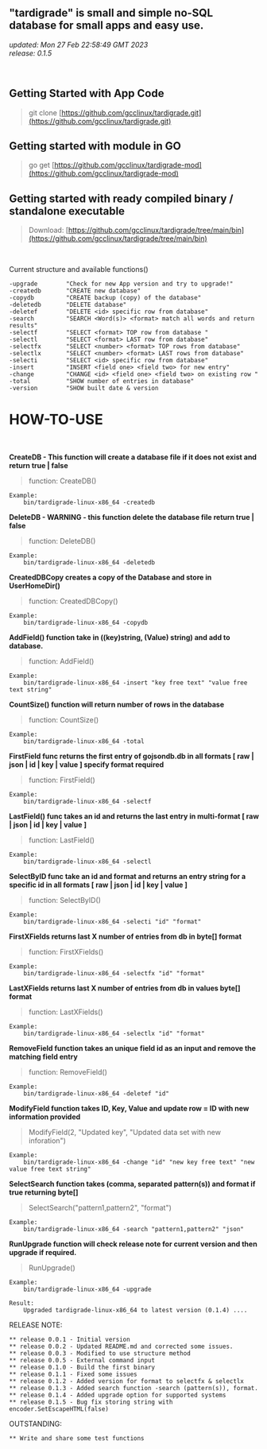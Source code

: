 ## "tardigrade" is small and simple no-SQL database for small apps and easy use.
*updated:  Mon 27 Feb 22:58:49 GMT 2023*<br>
*release:  0.1.5*

<br>

## Getting Started with App Code
>git clone [https://github.com/gcclinux/tardigrade.git](https://github.com/gcclinux/tardigrade.git)

## Getting started with module in GO
>go get [https://github.com/gcclinux/tardigrade-mod](https://github.com/gcclinux/tardigrade-mod)

## Getting started with ready compiled binary / standalone executable
> Download: [https://github.com/gcclinux/tardigrade/tree/main/bin](https://github.com/gcclinux/tardigrade/tree/main/bin)

<BR>

Current structure and available functions()

```
-upgrade        "Check for new App version and try to upgrade!"
-createdb		"CREATE new database"
-copydb 		"CREATE backup (copy) of the database"
-deletedb 		"DELETE database"
-deletef 		"DELETE <id> specific row from database"
-search 		"SEARCH <Word(s)> <format> match all words and return results"
-selectf 		"SELECT <format> TOP row from database "
-selectl 		"SELECT <format> LAST row from database"
-selectfx 		"SELECT <number> <format> TOP rows from database"
-selectlx 		"SELECT <number> <format> LAST rows from database"
-selecti 		"SELECT <id> specific row from database"
-insert 		"INSERT <field one> <field two> for new entry"
-change 		"CHANGE <id> <field one> <field two> on existing row "
-total 			"SHOW number of entries in database"
-version		"SHOW built date & version
```


# HOW-TO-USE

<BR>

**CreateDB - This function will create a database file if it does not exist and return true | false**
>function: CreateDB()
```
Example:
	bin/tardigrade-linux-x86_64 -createdb

```

**DeleteDB - WARNING - this function delete the database file return true | false**
>function: DeleteDB()
```
Example:
	bin/tardigrade-linux-x86_64 -deletedb

```
**CreatedDBCopy creates a copy of the Database and store in UserHomeDir()**
>function: CreatedDBCopy()

```
Example:
	bin/tardigrade-linux-x86_64 -copydb

```

**AddField() function take in ((key)string, (Value) string) and add to database.**

>function: AddField()

```
Example: 
	bin/tardigrade-linux-x86_64 -insert "key free text" "value free text string"
```

**CountSize() function will return number of rows in the database**

>function: CountSize()

````
Example:
	bin/tardigrade-linux-x86_64 -total 
````

**FirstField func returns the first entry of gojsondb.db in all formats \[ raw | json | id | key | value ] specify format required**

>function: FirstField()

```
Example:
	bin/tardigrade-linux-x86_64 -selectf 
```

**LastField() func takes an id and returns the last entry in multi-format \[ raw | json | id | key | value ]**

>function: LastField()

```
Example:
	bin/tardigrade-linux-x86_64 -selectl
```

**SelectByID func take an id and format and returns an entry string for a specific id in all formats \[ raw | json | id | key | value ]**
>function: SelectByID()

```
Example:
	bin/tardigrade-linux-x86_64 -selecti "id" "format"
```

**FirstXFields returns last X number of entries from db in byte[] format**
>function: FirstXFields()

```
Example:
	bin/tardigrade-linux-x86_64 -selectfx "id" "format"
```

**LastXFields returns last X number of entries from db in values byte[] format**
>function: LastXFields()

```
Example:
	bin/tardigrade-linux-x86_64 -selectlx "id" "format"
```

**RemoveField function takes an unique field id as an input and remove the matching field entry**
>function: RemoveField()

```
Example:
	bin/tardigrade-linux-x86_64 -deletef "id"
```

**ModifyField function takes ID, Key, Value and update row = ID with new information provided**
> ModifyField(2, "Updated key", "Updated data set with new inforation")

```
Example: 
	bin/tardigrade-linux-x86_64 -change "id" "new key free text" "new value free text string"

```

**SelectSearch function takes (comma, separated pattern(s)) and format if true returning byte[]**
> SelectSearch("pattern1,pattern2", "format")

```
Example: 
	bin/tardigrade-linux-x86_64 -search "pattern1,pattern2" "json"

```
**RunUpgrade function will check release note for current version and then upgrade if required.**
> RunUpgrade()

```
Example: 
	bin/tardigrade-linux-x86_64 -upgrade

Result:
	Upgraded tardigrade-linux-x86_64 to latest version (0.1.4) ....
```


RELEASE NOTE:

```
** release 0.0.1 - Initial version
** release 0.0.2 - Updated README.md and corrected some issues.
** release 0.0.3 - Modified to use structure method
** release 0.0.5 - External command input
** release 0.1.0 - Build the first binary
** release 0.1.1 - Fixed some issues
** release 0.1.2 - Added version for format to selectfx & selectlx
** release 0.1.3 - Added search function -search (pattern(s)), format.
** release 0.1.4 - Added upgrade option for supported systems
** release 0.1.5 - Bug fix storing string with encoder.SetEscapeHTML(false)
```

OUTSTANDING:
```
** Write and share some test functions
```
